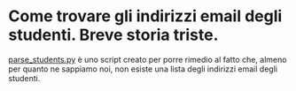 # Come trovare gli indirizzi email degli studenti. Breve storia triste.

[parse_students.py](../data/parse_students.py) è uno script creato per porre rimedio al fatto che, almeno per quanto ne sappiamo noi, non esiste una lista degli indirizzi email degli studenti.
